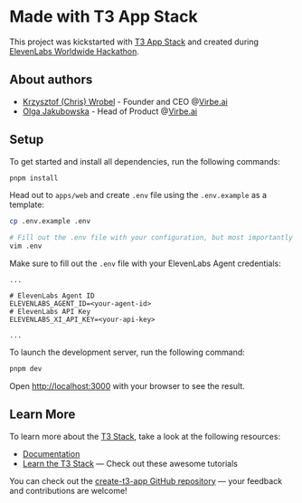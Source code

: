 # Made with T3 App Stack

This project was kickstarted with [T3 App Stack](https://create.t3.gg/) and created during [ElevenLabs Worldwide Hackathon](http://hackathon.elevenlabs.io/).

## About authors
- [Krzysztof (Chris) Wrobel](https://www.linkedin.com/in/chris-wrobel/) - Founder and CEO @[Virbe.ai](https://virbe.ai/)
- [Olga Jakubowska](https://www.linkedin.com/in/olga-jakubowska/) - Head of Product @[Virbe.ai](https://virbe.ai/)

## Setup

To get started and install all dependencies, run the following commands:
```bash
pnpm install
```

Head out to `apps/web` and create `.env` file using the `.env.example` as a template:
```bash
cp .env.example .env

# Fill out the .env file with your configuration, but most importantly ElevenLabs Agent credentials
vim .env
```

Make sure to fill out the `.env` file with your ElevenLabs Agent credentials:
```
...

# ElevenLabs Agent ID
ELEVENLABS_AGENT_ID=<your-agent-id>
# ElevenLabs API Key
ELEVENLABS_XI_API_KEY=<your-api-key>

...
```

To launch the development server, run the following command:
```bash
pnpm dev
```

Open [http://localhost:3000](http://localhost:3000) with your browser to see the result.

## Learn More

To learn more about the [T3 Stack](https://create.t3.gg/), take a look at the following resources:

- [Documentation](https://create.t3.gg/)
- [Learn the T3 Stack](https://create.t3.gg/en/faq#what-learning-resources-are-currently-available) — Check out these awesome tutorials

You can check out the [create-t3-app GitHub repository](https://github.com/t3-oss/create-t3-app) — your feedback and contributions are welcome!
